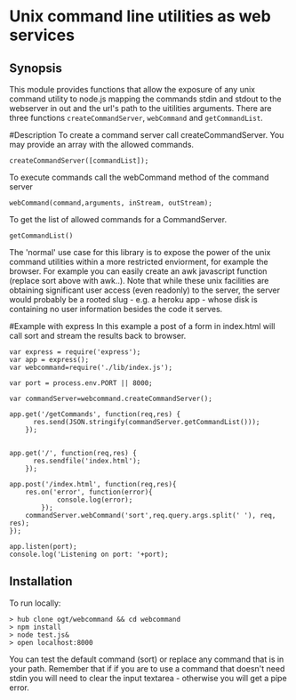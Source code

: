 Unix command line utilities as web services
==

## Synopsis

This module provides functions that allow the exposure of any unix command utility to node.js mapping the commands stdin and stdout to the webserver in out and the url's path to the uitilities arguments.
There are three functions `createCommandServer`, `webCommand` and `getCommandList`.

#Description
To create a command server call createCommandServer. You may provide an array with the allowed commands. 
```
createCommandServer([commandList]);
```

To execute commands call the webCommand method of the command server
```
webCommand(command,arguments, inStream, outStream);
```

To get the list of allowed commands for a CommandServer.
```
getCommandList()
```
The 'normal' use case for this library is to expose the power of the unix command utilities within a more restricted enviorment, for example the browser. For example you can easily create an awk javascript function (replace sort above with awk..). Note that while these unix facilities are obtaining significant user access (even readonly) to the server, the server would probably be a rooted slug - e.g. a heroku app - whose disk is containing no user information besides the code it serves.

#Example with express
In this example a post of a form in index.html will call sort and stream the results back to browser.

```
var express = require('express');
var app = express();
var webcommand=require('./lib/index.js');

var port = process.env.PORT || 8000;

var commandServer=webcommand.createCommandServer();

app.get('/getCommands', function(req,res) {
	  res.send(JSON.stringify(commandServer.getCommandList()));
	});


app.get('/', function(req,res) {
	  res.sendfile('index.html');
	});

app.post('/index.html', function(req,res){
	res.on('error', function(error){
		    console.log(error);
		});
	commandServer.webCommand('sort',req.query.args.split(' '), req, res);
});

app.listen(port);
console.log('Listening on port: '+port);
```

## Installation 

To run locally:

    > hub clone ogt/webcommand && cd webcommand
    > npm install
    > node test.js&
    > open localhost:8000

You can test the default command (sort) or replace any command that is in your path. Remember that if if you are to use a command that doesn't need stdin you will need to clear the input textarea - otherwise you will get a pipe error.


